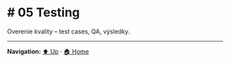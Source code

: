 # # 05 Testing

Overenie kvality – test cases, QA, výsledky.

---
**Navigation:** [⬆️ Up](../index.template.md) · [🏠 Home](../index.template.md)

